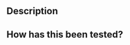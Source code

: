 <!--- Provide a general summary of your changes in the Title above -->

## Description

<!--- Describe your changes in detail -->

## How has this been tested?

<!--- Please describe in detail how you tested your changes. -->
